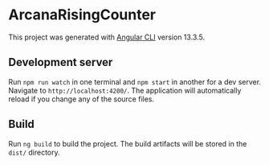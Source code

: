 # ArcanaRisingCounter

This project was generated with [Angular CLI](https://github.com/angular/angular-cli) version 13.3.5.

## Development server

Run `npm run watch` in one terminal and `npm start` in another for a dev server. Navigate to `http://localhost:4200/`. The application will automatically reload if you change any of the source files.

## Build

Run `ng build` to build the project. The build artifacts will be stored in the `dist/` directory.
